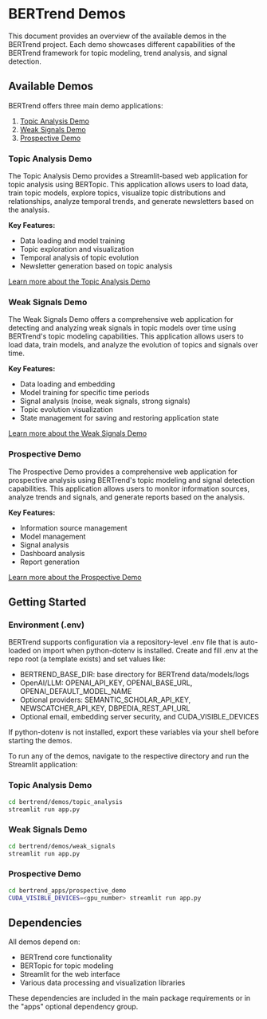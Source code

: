 # BERTrend Demos

This document provides an overview of the available demos in the BERTrend project. Each demo showcases different capabilities of the BERTrend framework for topic modeling, trend analysis, and signal detection.

## Available Demos

BERTrend offers three main demo applications:

1. [Topic Analysis Demo](#topic-analysis-demo)
2. [Weak Signals Demo](#weak-signals-demo)
3. [Prospective Demo](#prospective-demo)

### Topic Analysis Demo

The Topic Analysis Demo provides a Streamlit-based web application for topic analysis using BERTopic. This application allows users to load data, train topic models, explore topics, visualize topic distributions and relationships, analyze temporal trends, and generate newsletters based on the analysis.

**Key Features:**
- Data loading and model training
- Topic exploration and visualization
- Temporal analysis of topic evolution
- Newsletter generation based on topic analysis

[Learn more about the Topic Analysis Demo](demos/topic_analysis_demo.md)

### Weak Signals Demo

The Weak Signals Demo offers a comprehensive web application for detecting and analyzing weak signals in topic models over time using BERTrend's topic modeling capabilities. This application allows users to load data, train models, and analyze the evolution of topics and signals over time.

**Key Features:**
- Data loading and embedding
- Model training for specific time periods
- Signal analysis (noise, weak signals, strong signals)
- Topic evolution visualization
- State management for saving and restoring application state

[Learn more about the Weak Signals Demo](demos/weak_signals_demo.md)

### Prospective Demo

The Prospective Demo provides a comprehensive web application for prospective analysis using BERTrend's topic modeling and signal detection capabilities. This application allows users to monitor information sources, analyze trends and signals, and generate reports based on the analysis.

**Key Features:**
- Information source management
- Model management
- Signal analysis
- Dashboard analysis
- Report generation

[Learn more about the Prospective Demo](demos/prospective_demo.md)

## Getting Started

### Environment (.env)
BERTrend supports configuration via a repository-level .env file that is auto-loaded on import when python-dotenv is installed. Create and fill .env at the repo root (a template exists) and set values like:
- BERTREND_BASE_DIR: base directory for BERTrend data/models/logs
- OpenAI/LLM: OPENAI_API_KEY, OPENAI_BASE_URL, OPENAI_DEFAULT_MODEL_NAME
- Optional providers: SEMANTIC_SCHOLAR_API_KEY, NEWSCATCHER_API_KEY, DBPEDIA_REST_API_URL
- Optional email, embedding server security, and CUDA_VISIBLE_DEVICES

If python-dotenv is not installed, export these variables via your shell before starting the demos.

To run any of the demos, navigate to the respective directory and run the Streamlit application:

### Topic Analysis Demo
```bash
cd bertrend/demos/topic_analysis
streamlit run app.py
```

### Weak Signals Demo
```bash
cd bertrend/demos/weak_signals
streamlit run app.py
```

### Prospective Demo
```bash
cd bertrend_apps/prospective_demo
CUDA_VISIBLE_DEVICES=<gpu_number> streamlit run app.py
```

## Dependencies

All demos depend on:
- BERTrend core functionality
- BERTopic for topic modeling
- Streamlit for the web interface
- Various data processing and visualization libraries

These dependencies are included in the main package requirements or in the "apps" optional dependency group.